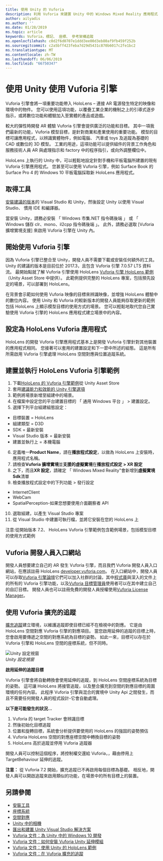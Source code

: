 ```yaml
---
title: 使用 Unity 的 Vuforia
description: 利用 Vuforia 來建置 Unity 中的 Windows Mixed Reality 應用程式。
author: ailyadis
ms.author: ''
ms.date: 01/28/2019
ms.topic: article
keywords: Vuforia，標記、 座標、 參考架構追蹤
ms.openlocfilehash: c0d2f6d0707e1ddd3ee00d3eb80af9fb459f252b
ms.sourcegitcommit: c2a5bff423feba7d29d5431c870b6017c2fe1bc2
ms.translationtype: MT
ms.contentlocale: zh-TW
ms.lasthandoff: 06/06/2019
ms.locfileid: "66750347"
---
```

# <a name="using-vuforia-engine-with-unity"></a>使用 Unity 使用 Vuforia 引擎

Vuforia 引擎會將一項重要功能帶入 HoloLens – 連接 AR 電源發生特定的映像和環境中的物件。 您可以使用這項功能，以覆疊工業企業的機制之上的引導式逐步指示，或將數位功能和體驗加入至實體的產品或遊戲。 

較大的彈性時開發 AR 體驗 Vuforia 引擎會提供廣泛的功能和目標。 其中一項我們最新的功能，Vuforia 模型目標，是針對商業和產業使用的重要功能。 模型的目標可讓應用程式，以辨識實體物件，例如電腦、 汽車或 toys 及追蹤為基礎的 CAD 或數位的 3D 模型。 工業的用途，這項功能可以提供組件的背景工作角色和服務技術人員 AR 與處理指示和 factory 中的程序指引，或向外調整欄位中。 

HoloLens 上執行的 Unity 中，可以輕鬆地設定針對手機和平板電腦所建置的現有 Vuforia 引擎應用程式。 您甚至可以使用 Vuforia 引擎，例如 Surface Book 的 Surface Pro 4 的 Windows 10 平板電腦採取新 HoloLens 應用程式。

## <a name="get-the-tools"></a>取得工具

[安裝建議的版本](install-the-tools.md)的 Visual Studio 和 Unity，然後設定 Unity 以使用 Visual Studio、 慣用 IDE 和編譯器。 

當安裝 Unity，請務必安裝 「 Windows 市集.NET 指令碼後端 」 或 「 Windows 儲存 clr、mono、il2cpp 指令碼後端 」。 此外，請務必選取 [Vuforia 擴增實境支援] 來啟用 Vuforia 引擎在 Unity 內。


## <a name="getting-started-with-vuforia-engine"></a>開始使用 Vuforia 引擎

因為 Vuforia 引擎已整合至 Unity，開發人員不需要下載或安裝任何額外的工具。 Unity 的建議的版本是目前位於 2017.3，且包含 Vuforia 引擎 7.0.57 LTS 資料流。 最開始點就了解 Vuforia 引擎使用 HoloLens [Vuforia 引擎 HoloLens 範例](https://assetstore.unity.com/packages/templates/packs/vuforia-hololens-sample-101553)（Unity Asset Store 中提供）。 此範例提供完整的 HoloLens 專案，包括預先設定的場景，可以部署到 HoloLens。

在背景會示範如何使用 Vuforia 映像的目標來辨識映像，並增強 HoloLens 體驗中的數位內容。 使用 Unity 和 Vuforia 的較新版本的開發人員能夠存取更新的範例包括 HoloLens 上顯示模型目標的使用方式的場景。 您可以輕鬆地取代您自己實驗使用 Vuforia 引擎的 HoloLens 應用程式建立場景中的內容。


## <a name="configuring-a-vuforia-app-for-hololens"></a>設定為 HoloLens Vuforia 應用程式

HoloLens 的開發 Vuforia 引擎應用程式基本上是開發 Vuforia 引擎針對其他裝置的應用程式相同。 您接著可以套用的建置設定和下一節中所述的組態。 這是所有所需啟用 Vuforia 引擎處理 HoloLens 空間對應與位置追蹤系統。

## <a name="build-and-run-the-vuforia-engine-sample-for-hololens"></a>建置並執行 HoloLens Vuforia 引擎範例
1.  下載[HoloLens 的 Vuforia 引擎範例](https://assetstore.unity.com/packages/templates/packs/vuforia-hololens-sample-101553)從 Unity Asset Store
2.  套用[建議能力和效能的 Unity 引擎選項](performance-recommendations-for-unity.md)
3.  範例將場景新增至組建中的場景。
4.  在檔案中設定您的平台建置目標的 「 通用 Windows 平台 」 > 建置設定。
5.  選擇下列平台組建組態設定： 
   * 目標裝置 = HoloLens
   * 組建類型 = D3D
   * SDK = 最新安裝
   * Visual Studio 版本 = 最新安裝
   * 建置並執行上 = 本機電腦
6.  定義唯一**Product Name**，請在**播放程式設定**，以做為 HoloLens 上安裝時，應用程式名稱。
7.  請檢查**Vuforia 擴增實境**並**支援的虛擬實境**在**播放程式設定 > XR 設定**
8.  之下，而且**XR 設定**，請確定 「 Windows Mixed Reality"會新增到**虛擬實境 Sdk**清單
9.  檢查播放程式設定中的下列功能 > 發行設定 
   * InternetClient
   * WebCam
   * SpatialPerception-如果您想要使用介面觀察者 API
10. 選取組建，以產生 Visual Studio 專案
11. 從 Visual Studio 中建置可執行檔，並將它安裝在您的 HoloLens 上

注意:從開始版本 7.2、 HoloLens Vuforia 引擎範例包含範例場景，包括模型目標的使用方式範例

## <a name="the-vuforia-developer-portal"></a>Vuforia 開發人員入口網站

開發人員想要建立自己的 AR 發生 Vuforia 引擎，而且我們 Vuforia 開發人員入口網站，在應該註冊 HoloLens [developer.vuforia.com](https://developer.vuforia.com/)。 在入口網站中，開發人員可以存取[Vuforia 引擎論壇](https://developer.vuforia.com/forum)它們可以加入社群的討論，其中[程式庫](https://library.vuforia.com/)與深入的文件上的所有的 Vuforia 引擎功能，以及[Vuforia 目標管理員](https://developer.vuforia.com/target-manager)使用者可以在其中建立自己的自訂目標。 開發人員也可以註冊免費的開發人員授權使用[Vuforia License Manager](https://developer.vuforia.com/license-manager)。

## <a name="extended-tracking-with-vuforia"></a>使用 Vuforia 擴充的追蹤

[擴充追蹤](https://library.vuforia.com/articles/Training/Extended-Tracking)建立環境，以維護追蹤即使目標已經不在檢視中的對應。 它是由 HoloLens 空間對應 Vuforia 引擎的對應項目。 當您啟用延伸的追蹤的目標上時，您會啟用要傳遞之空間的對應系統為目標的姿勢。 如此一來，目標可以存在於 Vuforia 引擎和 HoloLens 空間的座標系統，但不同時。

![Unity 設定視窗](images/vuforia-extendedtracking.png)<br>
*Unity 設定視窗*

**啟用延伸的追蹤目標**

Vuforia 引擎會將自動轉換會使用延伸的追蹤，到 HoloLens 空間座標系統為目標的姿勢。 這可讓 HoloLens 將接管追蹤，以及整合擴充到空間的對應目標的周圍環境的任何內容。 此程序 Vuforia 引擎與混合的實境中 Unity Api 之間發生，而且不需要任何開發人員的程式設計-它會自動處理。

**以下是可能發生的狀況...**
1. Vuforia 的 target Tracker 會辨識目標
2. 然後初始化目標追蹤
3. 位置和旋轉目標，系統會分析提供要使用的 HoloLens 的強固的姿勢預估
4. Vuforia HoloLens 空間的對應座標空間中轉換目標的姿勢
5. HoloLens 高於追蹤並停用 Vuforia 追蹤器

開發人員可以控制這個程序，將控制權交還給 Vuforia，，藉由停用上 TargetBehaviour 延伸的追蹤。

**注意：** 從 Vuforia 7.2 開始，擴充追蹤已不再啟用每個目標為基礎。 相反地，開發人員可以開啟追蹤來啟用類似的功能，在場景中的所有目標上的裝置。


## <a name="see-also"></a>另請參閱
* [安裝工具](install-the-tools.md)
* [座標系統](coordinate-systems.md)
* [空間對應](spatial-mapping.md)
* [Unity 中的相機](camera-in-unity.md)
* [匯出和建置 Unity Visual Studio 解決方案](exporting-and-building-a-unity-visual-studio-solution.md)
* [Vuforia 文件：為 Unity 中的 Windows 10 開發](https://library.vuforia.com/articles/Solution/Developing-for-Windows-10-in-Unity)
* [Vuforia 文件：如何安裝 Vuforia Unity 延伸模組](https://library.vuforia.com/articles/Solution/Installing-the-Unity-Extension)
* [Vuforia 文件：使用 Unity 的 HoloLens 範例](https://library.vuforia.com/articles/Solution/Working-with-the-HoloLens-sample-in-Unity)
* [Vuforia 文件：在 Vuforia 擴充的追蹤](https://library.vuforia.com/articles/Training/Extended-Tracking)
